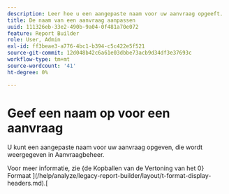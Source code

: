 ```yaml
---
description: Leer hoe u een aangepaste naam voor uw aanvraag opgeeft.
title: De naam van een aanvraag aanpassen
uuid: 111326eb-33e2-490b-9a04-0f481a70e072
feature: Report Builder
role: User, Admin
exl-id: ff3beae3-a776-4bc1-b394-c5c422e5f521
source-git-commit: 12d048b42c6a61e03dbbe73acb9d34df3e37693c
workflow-type: tm+mt
source-wordcount: '41'
ht-degree: 0%

---
```


# Geef een naam op voor een aanvraag

U kunt een aangepaste naam voor uw aanvraag opgeven, die wordt weergegeven in Aanvraagbeheer.

Voor meer informatie, zie {de Kopballen van de Vertoning van het 0} Formaat ](/help/analyze/legacy-report-builder/layout/t-format-display-headers.md).[
